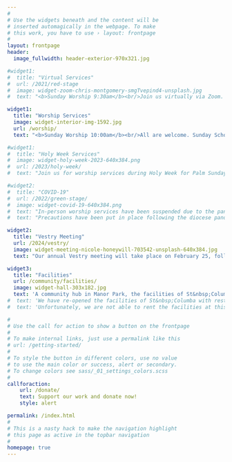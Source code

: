 ```yaml
---
#
# Use the widgets beneath and the content will be
# inserted automagically in the webpage. To make
# this work, you have to use › layout: frontpage
#
layout: frontpage
header:
  image_fullwidth: header-exterior-970x321.jpg

#widget1:
#  title: "Virtual Services"
#  url: /2021/red-stage
#  image: widget-zoom-chris-montgomery-smgTvepind4-unsplash.jpg
#  text: "<b>Sunday Worship 9:30am</b><br/>Join us virtually via Zoom. <a href='mailto:webmaster@stcolumbaottawa.ca'>Contact us</a> to receive the invitation."

widget1:
  title: "Worship Services"
  image: widget-interior-img-1592.jpg
  url: /worship/
  text: "<b>Sunday Worship 10:00am</b><br/>All are welcome. Sunday School available for the children."

#widget1:
#  title: "Holy Week Services"
#  image: widget-holy-week-2023-640x384.png
#  url: /2023/holy-week/
#  text: "Join us for worship services during Holy Week for Palm Sunday, Maundy Thursday, Good Friday, and Easter Sunday."

#widget2:
#  title: "COVID-19"
#  url: /2022/green-stage/
#  image: widget-covid-19-640x384.png
#  text: "In-person worship services have been suspended due to the pandemic.  Please join us online over Zoom."
#  text: "Precautions have been put in place following the diocese pandemic plan to ensure a safe worship space."

widget2:
  title: "Vestry Meeting"
  url: /2024/vestry/
  image: widget-meeting-nicole-honeywill-703542-unsplash-640x384.jpg
  text: "Our annual Vestry meeting will take place on February 25, following the service."

widget3:
  title: "Facilities"
  url: /community/facilities/
  image: widget-hall-303x182.jpg
  text: 'A community hub in Manor Park, the facilities of St&nbsp;Columba are used by various groups throughout the week, and on weekends by individuals for special occasions such as birthday or anniversary parties.  If you have an event or meeting, one of the church halls may be a perfect fit for your needs.'
#  text: 'We have re-opened the facilities of St&nbsp;Columba with restrictions as per the COVID-19 pandemic plan.  If you have an event or meeting, contact us to see if one of the church halls may fit your needs.'
#  text: 'Unfortunately, we are not able to rent the facilities at this time.  Please keep us in mind when COVID-19 restrictions are lifted.'

#
# Use the call for action to show a button on the frontpage
#
# To make internal links, just use a permalink like this
# url: /getting-started/
#
# To style the button in different colors, use no value
# to use the main color or success, alert or secondary.
# To change colors see sass/_01_settings_colors.scss
#
callforaction:
    url: /donate/
    text: Support our work and donate now!
    style: alert

permalink: /index.html
#
# This is a nasty hack to make the navigation highlight
# this page as active in the topbar navigation
#
homepage: true
---
```

